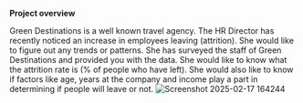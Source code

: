 **Project overview**


Green Destinations is a well known travel agency. The HR Director has recently noticed an increase in employees leaving (attrition). She would like to figure out any trends or patterns.
She has surveyed the staff of Green Destinations and provided you with the data.
She would like to know what the attrition rate is (% of people who have left).
She would also like to know if factors like age, years at the company and income play a part in determining if people will leave or not.
![Screenshot 2025-02-17 164244](https://github.com/user-attachments/assets/4fdc2b55-aa7a-4795-bc3f-1e128125e1cd)
